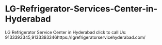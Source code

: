 # LG-Refrigerator-Services-Center-in-Hyderabad
LG Refrigerator Service Center in Hyderabad click to call Us: 9133393345,9133393346https://lgrefrigeratorservicehyderabad.com/
